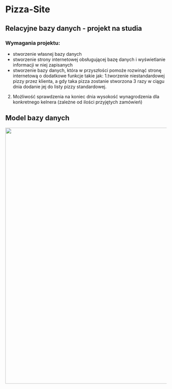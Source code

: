 # Pizza-Site
## Relacyjne bazy danych - projekt na studia

### Wymagania projektu:

- stworzenie własnej bazy danych
- stworzenie strony internetowej obsługującej bazę danych i wyświetlanie informacji w niej zapisanych
- stworzenie bazy danych, która w przyszłości pomoże rozwinąć stronę internetową o dodatkowe funkcje takie jak:
1.tworzenie niestandardowej pizzy przez klienta, a gdy taka pizza zostanie stworzona 3 razy w ciągu dnia dodanie jej
  do listy pizzy standardowej.
2. Możliwość sprawdzenia na koniec dnia wysokość wynagrodzenia dla konkretnego kelnera (zależne od ilości przyjętych zamówień)
## Model bazy danych
<img src= "https://github.com/lukaszj98/Pizza-Site/blob/master/Relation.png" width="800" height="800" />
